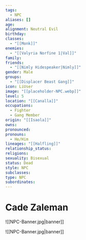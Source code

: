 ```yaml
---
tags:
  - NPC
aliases: []
age: 
alignment: Neutral Evil
birthday: 
classes:
  - "[[Monk]]"
enemies:
  - "[[Valyria Norfine 1|Val]]"
family: 
friends:
  - "[[Nimly Hidespeaker|Nimly]]"
gender: Male
groups:
  - "[[Displacer Beast Gang]]"
icon: LiUser
image: "[[placeholder-NPC.webp]]"
level: 5
location: "[[Canalla]]"
occupations:
  - Fighter
  - Gang Member
origin: "[[Isaola]]"
owns: 
pronounced: 
pronouns:
  - He/Him
lineages: "[[Halfling]]"
relationship_status: 
religions: 
sexuality: Bisexual
status: Dead
style: NPC
subclasses: 
type: NPC
subordinates: 
---
```


# Cade Zaleman

![[NPC-Banner.jpg|banner]]



![[NPC-Banner.jpg|banner]]
